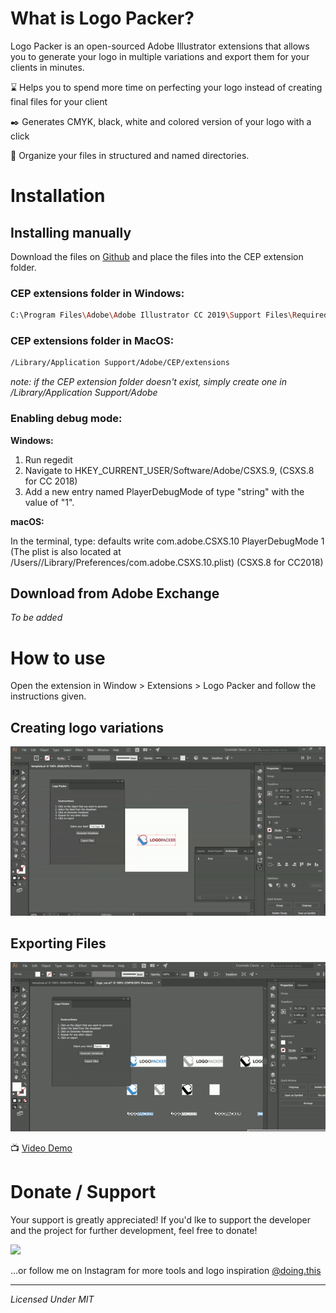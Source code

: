# What is Logo Packer?

Logo Packer is an open-sourced Adobe Illustrator extensions that allows you to generate your logo in multiple variations and export them for your clients in minutes.

:hourglass: Helps you to spend more time on perfecting your logo instead of creating final files for your client

:black_nib: Generates CMYK, black, white and colored version of your logo with a click

:open_file_folder: Organize your files in structured and named directories.

# Installation
## Installing manually
Download the files on [Github](https://github.com/mevCJ/logo-packer) and place the files into the CEP extension folder. 

### CEP extensions folder in Windows: 
``` bash
C:\Program Files\Adobe\Adobe Illustrator CC 2019\Support Files\Required
```

### CEP extensions folder in MacOS: 
``` bash
/Library/Application Support/Adobe/CEP/extensions
```

<i>note: if the CEP extension folder doesn't exist, simply create one in /Library/Application Support/Adobe </i>

### Enabling debug mode:

**Windows:** 
1. Run regedit 
2. Navigate to HKEY_CURRENT_USER/Software/Adobe/CSXS.9, (CSXS.8 for CC 2018)
3. Add a new entry named PlayerDebugMode of type "string" with the value of "1".

**macOS:**

In the terminal, type: defaults write com.adobe.CSXS.10 PlayerDebugMode 1 (The plist is also located at /Users//Library/Preferences/com.adobe.CSXS.10.plist) (CSXS.8 for CC2018)

## Download from Adobe Exchange
<i>To be added</i>

# How to use
Open the extension in Window > Extensions > Logo Packer and follow the instructions given.

## Creating logo variations
![logo-variation-demo](https://github.com/mevCJ/logo-packer/blob/gh-pages/assets/create-variants.gif?raw=true)

## Exporting Files
![export-files-demo](https://github.com/mevCJ/logo-packer/blob/gh-pages/assets/export-files.gif?raw=true)

:tv: [Video Demo](https://youtu.be/8cH3x6DNdsM)

# Donate / Support
Your support is greatly appreciated! If you'd lke to support the developer and the project for further development, feel free to donate!

<a href="https://www.buymeacoffee.com/doingdesign"><img src="https://img.buymeacoffee.com/button-api/?text=Buy me a pizza&emoji=🍕&slug=doingdesign&button_colour=5F7FFF&font_colour=ffffff&font_family=Poppins&outline_colour=000000&coffee_colour=FFDD00"></a>

...or follow me on Instagram for more tools and logo inspiration [@doing.this](https://www.instagram.com/)

---------
<i>Licensed Under MIT</i>

